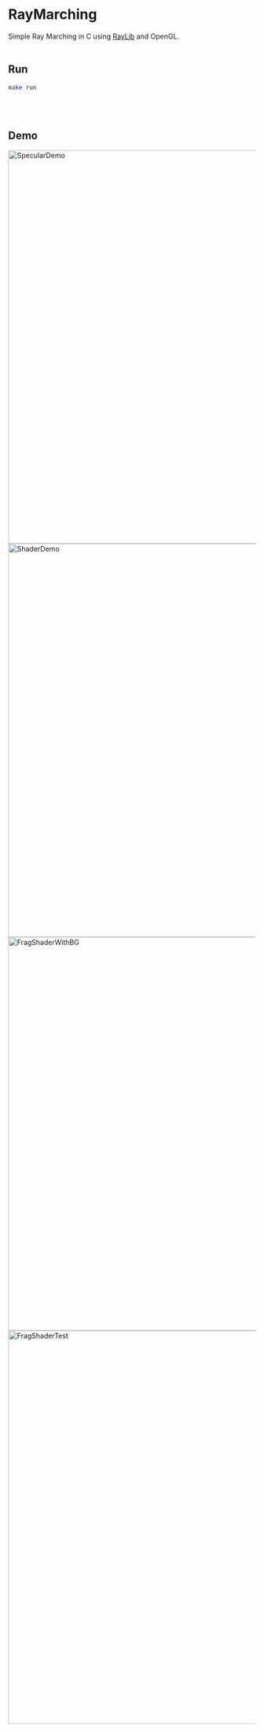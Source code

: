 # RayMarching
Simple Ray Marching in C using [RayLib](https://github.com/raysan5/raylib) and OpenGL.
<br>
<br>

## Run
```bash
make run
```
<br>
<br>

## Demo
<img width="800" alt="SpecularDemo" src="https://github.com/Stachu1/RayMarching/assets/77758413/8f89575f-0c28-4340-8fb4-0677bc734531">
<img width="800" alt="ShaderDemo" src="https://github.com/Stachu1/RayMarching/assets/77758413/77b2a6a5-1e4a-457e-9be8-db55300c13c1">
<img width="800" alt="FragShaderWithBG" src="https://github.com/Stachu1/RayMarching/assets/77758413/400643e6-3b43-4640-a0d1-8681accdfd48">
<img width="800" alt="FragShaderTest" src="https://github.com/Stachu1/RayMarching/assets/77758413/b4341aad-e72f-4f8a-ab24-54bae4b226e9">
